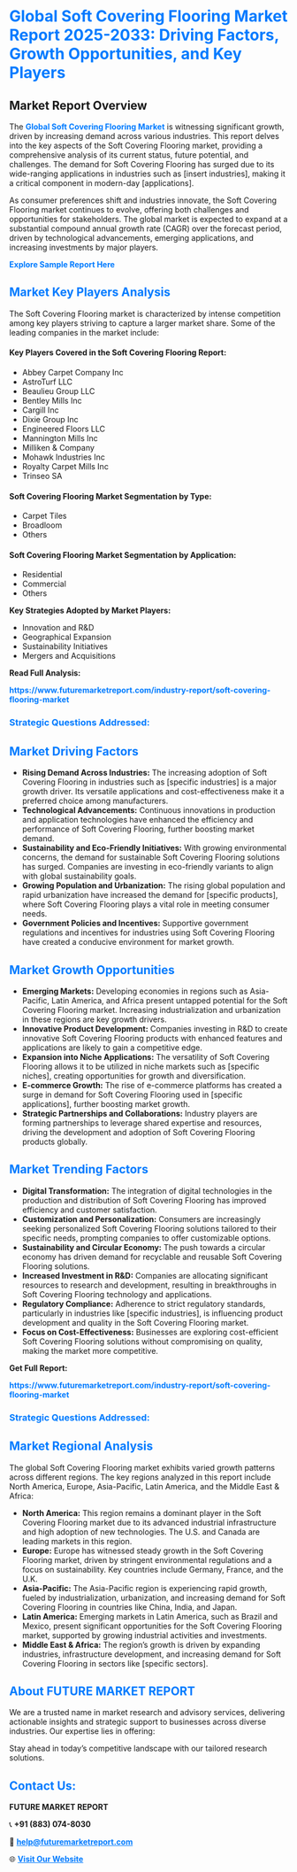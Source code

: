 <h1 style="color: #007BFF;">Global Soft Covering Flooring Market Report 2025-2033: Driving Factors, Growth Opportunities, and Key Players</h1>

<section id="overview">
<h2>Market Report Overview</h2>
<p>The <a href="https://www.futuremarketreport.com/industry-report/soft-covering-flooring-market" style="color: #007BFF; text-decoration: none;"><strong>Global Soft Covering Flooring Market</strong></a> is witnessing significant growth, driven by increasing demand across various industries. This report delves into the key aspects of the Soft Covering Flooring market, providing a comprehensive analysis of its current status, future potential, and challenges. The demand for Soft Covering Flooring has surged due to its wide-ranging applications in industries such as [insert industries], making it a critical component in modern-day [applications].</p>
<p>As consumer preferences shift and industries innovate, the Soft Covering Flooring market continues to evolve, offering both challenges and opportunities for stakeholders. The global market is expected to expand at a substantial compound annual growth rate (CAGR) over the forecast period, driven by technological advancements, emerging applications, and increasing investments by major players.</p>
</section>

<section id="overview">
<p><a href="https://www.futuremarketreport.com/request-sample/reportId=55584" style="color: #007BFF; text-decoration: none;"><strong>Explore Sample Report Here</strong></a></p>
</section>

<section id="key-players">
<h2 style="color: #007BFF;">Market Key Players Analysis</h2>
<p>The Soft Covering Flooring market is characterized by intense competition among key players striving to capture a larger market share. Some of the leading companies in the market include:</p>
<h4>Key Players Covered in the Soft Covering Flooring Report:</h4>
<ul><li>Abbey Carpet Company Inc</li><li>AstroTurf LLC</li><li>Beaulieu Group LLC</li><li>Bentley Mills Inc</li><li>Cargill Inc</li><li>Dixie Group Inc</li><li>Engineered Floors LLC</li><li>Mannington Mills Inc</li><li>Milliken &amp; Company</li><li>Mohawk Industries Inc</li><li>Royalty Carpet Mills Inc</li><li>Trinseo SA</li></ul>
<h4>Soft Covering Flooring Market Segmentation by Type:</h4>
<ul><li>Carpet Tiles</li><li>Broadloom</li><li>Others</li></ul>

<h4>Soft Covering Flooring Market Segmentation by Application:</h4>
<ul><li>Residential</li><li>Commercial</li><li>Others</li></ul>
<p><strong>Key Strategies Adopted by Market Players:</strong></p>
<ul>
<li>Innovation and R&D</li>
<li>Geographical Expansion</li>
<li>Sustainability Initiatives</li>
<li>Mergers and Acquisitions</li>
</ul>
</section>

<section>
<p><strong>Read Full Analysis: </strong></p><a href="https://www.futuremarketreport.com/industry-report/soft-covering-flooring-market" style="color: #007BFF; text-decoration: none;"><strong>https://www.futuremarketreport.com/industry-report/soft-covering-flooring-market</strong></a>
<h3 style="color: #007BFF;">Strategic Questions Addressed:</h3>
</section>

<section id="driving-factors">
<h2 style="color: #007BFF;">Market Driving Factors</h2>
<ul>
<li><strong>Rising Demand Across Industries:</strong> The increasing adoption of Soft Covering Flooring in industries such as [specific industries] is a major growth driver. Its versatile applications and cost-effectiveness make it a preferred choice among manufacturers.</li>
<li><strong>Technological Advancements:</strong> Continuous innovations in production and application technologies have enhanced the efficiency and performance of Soft Covering Flooring, further boosting market demand.</li>
<li><strong>Sustainability and Eco-Friendly Initiatives:</strong> With growing environmental concerns, the demand for sustainable Soft Covering Flooring solutions has surged. Companies are investing in eco-friendly variants to align with global sustainability goals.</li>
<li><strong>Growing Population and Urbanization:</strong> The rising global population and rapid urbanization have increased the demand for [specific products], where Soft Covering Flooring plays a vital role in meeting consumer needs.</li>
<li><strong>Government Policies and Incentives:</strong> Supportive government regulations and incentives for industries using Soft Covering Flooring have created a conducive environment for market growth.</li>
</ul>
</section>

<section id="growth-opportunities">
<h2 style="color: #007BFF;">Market Growth Opportunities</h2>
<ul>
<li><strong>Emerging Markets:</strong> Developing economies in regions such as Asia-Pacific, Latin America, and Africa present untapped potential for the Soft Covering Flooring market. Increasing industrialization and urbanization in these regions are key growth drivers.</li>
<li><strong>Innovative Product Development:</strong> Companies investing in R&D to create innovative Soft Covering Flooring products with enhanced features and applications are likely to gain a competitive edge.</li>
<li><strong>Expansion into Niche Applications:</strong> The versatility of Soft Covering Flooring allows it to be utilized in niche markets such as [specific niches], creating opportunities for growth and diversification.</li>
<li><strong>E-commerce Growth:</strong> The rise of e-commerce platforms has created a surge in demand for Soft Covering Flooring used in [specific applications], further boosting market growth.</li>
<li><strong>Strategic Partnerships and Collaborations:</strong> Industry players are forming partnerships to leverage shared expertise and resources, driving the development and adoption of Soft Covering Flooring products globally.</li>
</ul>
</section>

<section id="trending-factors">
<h2 style="color: #007BFF;">Market Trending Factors</h2>
<ul>
<li><strong>Digital Transformation:</strong> The integration of digital technologies in the production and distribution of Soft Covering Flooring has improved efficiency and customer satisfaction.</li>
<li><strong>Customization and Personalization:</strong> Consumers are increasingly seeking personalized Soft Covering Flooring solutions tailored to their specific needs, prompting companies to offer customizable options.</li>
<li><strong>Sustainability and Circular Economy:</strong> The push towards a circular economy has driven demand for recyclable and reusable Soft Covering Flooring solutions.</li>
<li><strong>Increased Investment in R&D:</strong> Companies are allocating significant resources to research and development, resulting in breakthroughs in Soft Covering Flooring technology and applications.</li>
<li><strong>Regulatory Compliance:</strong> Adherence to strict regulatory standards, particularly in industries like [specific industries], is influencing product development and quality in the Soft Covering Flooring market.</li>
<li><strong>Focus on Cost-Effectiveness:</strong> Businesses are exploring cost-efficient Soft Covering Flooring solutions without compromising on quality, making the market more competitive.</li>
</ul>
</section>

<section>
<p><strong>Get Full Report: </strong></p><a href="https://www.futuremarketreport.com/industry-report/soft-covering-flooring-market" style="color: #007BFF; text-decoration: none;"><strong>https://www.futuremarketreport.com/industry-report/soft-covering-flooring-market</strong></a>
<h3 style="color: #007BFF;">Strategic Questions Addressed:</h3>
</section>


<section id="regional-analysis">
<h2 style="color: #007BFF;">Market Regional Analysis</h2>
<p>The global Soft Covering Flooring market exhibits varied growth patterns across different regions. The key regions analyzed in this report include North America, Europe, Asia-Pacific, Latin America, and the Middle East & Africa:</p>
<ul>
<li><strong>North America:</strong> This region remains a dominant player in the Soft Covering Flooring market due to its advanced industrial infrastructure and high adoption of new technologies. The U.S. and Canada are leading markets in this region.</li>
<li><strong>Europe:</strong> Europe has witnessed steady growth in the Soft Covering Flooring market, driven by stringent environmental regulations and a focus on sustainability. Key countries include Germany, France, and the U.K.</li>
<li><strong>Asia-Pacific:</strong> The Asia-Pacific region is experiencing rapid growth, fueled by industrialization, urbanization, and increasing demand for Soft Covering Flooring in countries like China, India, and Japan.</li>
<li><strong>Latin America:</strong> Emerging markets in Latin America, such as Brazil and Mexico, present significant opportunities for the Soft Covering Flooring market, supported by growing industrial activities and investments.</li>
<li><strong>Middle East & Africa:</strong> The region’s growth is driven by expanding industries, infrastructure development, and increasing demand for Soft Covering Flooring in sectors like [specific sectors].</li>
</ul>
</section>

<footer>
<h2 style="color: #007BFF;">About FUTURE MARKET REPORT</h2>
<p>We are a trusted name in market research and advisory services, delivering actionable insights and strategic support to businesses across diverse industries. Our expertise lies in offering:</p>

<p>Stay ahead in today’s competitive landscape with our tailored research solutions.</p>

<h2 style="color: #007BFF;">Contact Us:</h2>
<p><strong>FUTURE MARKET REPORT</strong></p>
<p>📞 <strong>+91 (883) 074-8030</strong></p>
<p>📧 <strong><a href="mailto:help@futuremarketreport.com" style="color: #007BFF;">help@futuremarketreport.com</a></strong></p>
<p>🌐 <strong><a href="https://www.futuremarketreport.com/" style="color: #007BFF;">Visit Our Website</a></strong></p>
</footer>